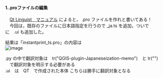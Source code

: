 #### 1..proファイルの編集
　[Qt Linguist　マニュアル](https://doc.qt.io/qt-6/linguist-programmers.html)  によると， .pro ファイルを作れと書いてある！  
　今回は，既存のファイルに日本語指定を行うので _ja.ts を追加，ついでに　.ui も追加した。  

結果は「instantprint_ts.pro」の内容は  
![image](https://user-images.githubusercontent.com/86514652/179394298-96992633-390a-42d7-bda3-e22bfc84641e.png)

.py の中で翻訳対象は　tr("QGIS-plugin-Japaneseization-memo")　と tr("") 　で翻訳対象を明示する必要がある  
.ui　は　QT　で作成された本体  こちらは勝手に翻訳対象となる
